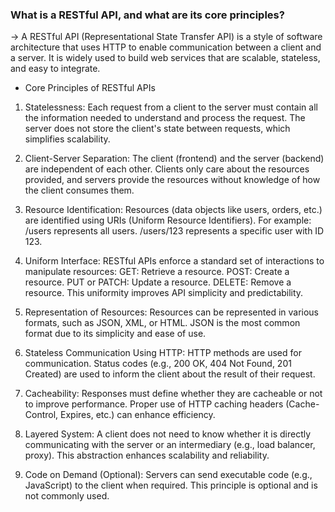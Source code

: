 ### What is a RESTful API, and what are its core principles?

-> A RESTful API (Representational State Transfer API) is a style of software architecture that uses HTTP to enable communication between a client and a server. It is widely used to build web services that are scalable, stateless, and easy to integrate.

- Core Principles of RESTful APIs

1. Statelessness:
Each request from a client to the server must contain all the information needed to understand and process the request.
The server does not store the client's state between requests, which simplifies scalability.

2. Client-Server Separation:
The client (frontend) and the server (backend) are independent of each other.
Clients only care about the resources provided, and servers provide the resources without knowledge of how the client consumes them.

3. Resource Identification:
Resources (data objects like users, orders, etc.) are identified using URIs (Uniform Resource Identifiers).
For example:
/users represents all users.
/users/123 represents a specific user with ID 123.

4. Uniform Interface:
RESTful APIs enforce a standard set of interactions to manipulate resources:
GET: Retrieve a resource.
POST: Create a resource.
PUT or PATCH: Update a resource.
DELETE: Remove a resource.
This uniformity improves API simplicity and predictability.

5. Representation of Resources:
Resources can be represented in various formats, such as JSON, XML, or HTML.
JSON is the most common format due to its simplicity and ease of use.

6. Stateless Communication Using HTTP:
HTTP methods are used for communication.
Status codes (e.g., 200 OK, 404 Not Found, 201 Created) are used to inform the client about the result of their request.

7. Cacheability:
Responses must define whether they are cacheable or not to improve performance.
Proper use of HTTP caching headers (Cache-Control, Expires, etc.) can enhance efficiency.

8. Layered System:
A client does not need to know whether it is directly communicating with the server or an intermediary (e.g., load balancer, proxy).
This abstraction enhances scalability and reliability.

9. Code on Demand (Optional):
Servers can send executable code (e.g., JavaScript) to the client when required.
This principle is optional and is not commonly used.

